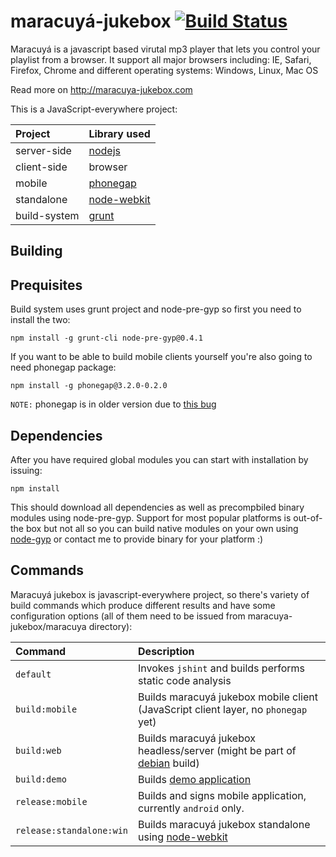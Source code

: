 maracuyá-jukebox [![Build Status](https://travis-ci.org/bendi/maracuya-jukebox.png?branch=master)](https://travis-ci.org/bendi/maracuya-jukebox)
===============

Maracuyá is a javascript based virutal mp3 player that lets you control your playlist from a browser. It support all major browsers including: IE, Safari, Firefox, Chrome and different operating systems: Windows, Linux, Mac OS

Read more on http://maracuya-jukebox.com

This is a JavaScript-everywhere project:

| **Project**    | **Library used**
|:---------------|:------------------------------------------------------
| server-side    | [nodejs](http://nodejs.org/)
| client-side    | browser
| mobile         | [phonegap](http://phonegap.com/)
| standalone     | [node-webkit](https://github.com/rogerwang/node-webkit)
| build-system   | [grunt](gruntjs.com)

Building
------------

Prequisites
----------------------
Build system uses grunt project and node-pre-gyp so first you need to install the two:
```
npm install -g grunt-cli node-pre-gyp@0.4.1 
```

If you want to be able to build mobile clients yourself you're also going to need phonegap package:
```
npm install -g phonegap@3.2.0-0.2.0
```

`NOTE:` phonegap is in older version due to [this bug](http://stackoverflow.com/questions/21388709/cordova-3-3-1-0-1-2-phonegap-plugins-doesnt-work)

Dependencies
----------------------
After you have required global modules you can start with installation by issuing:
```
npm install
```
This should download all dependencies as well as precompbiled binary modules using node-pre-gyp. Support for most popular platforms is out-of-the box but not all so you can build native modules on your own using [node-gyp](https://github.com/TooTallNate/node-gyp) or contact me to provide binary for your platform :)

Commands
----------------------
Maracuyá jukebox is javascript-everywhere project, so there's variety of build commands which produce different results and have some configuration options (all of them need to be issued from maracuya-jukebox/maracuya directory):

| **Command**               | **Description**
|:--------------------------|:---------------------------------------------------------------
| `default`                 | Invokes `jshint` and builds performs static code analysis
| `build:mobile`            | Builds maracuyá jukebox mobile client (JavaScript client layer, no `phonegap` yet)
| `build:web`               | Builds maracuyá jukebox headless/server (might be part of [debian](https://github.com/bendi/maracuya-jukebox/tree/master/distrib/headless/debinstall) build)
| `build:demo`              | Builds [demo application](http://maracuya-jukebox.com/demo/)
| `release:mobile`          | Builds and signs mobile application, currently `android` only.
| `release:standalone:win`  | Builds  maracuyá jukebox standalone using [node-webkit](https://github.com/rogerwang/node-webkit)
